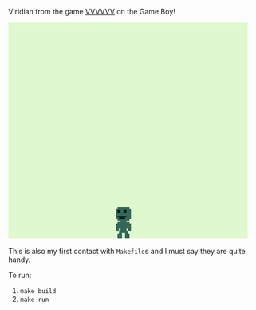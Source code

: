 Viridian from the game [VVVVVV](https://store.steampowered.com/app/70300/VVVVVV/) on the Game Boy!

![Viridian on the Game Boy](viridian.png)

This is also my first contact with `Makefile`s and I must say they are quite handy.

To run:

1. `make build`
2. `make run`
